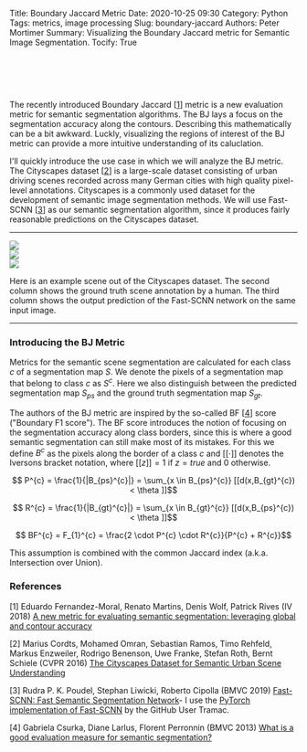 Title: Boundary Jaccard Metric
Date: 2020-10-25 09:30
Category: Python
Tags: metrics, image processing
Slug: boundary-jaccard
Authors: Peter Mortimer
Summary: Visualizing the Boundary Jaccard metric for Semantic Image Segmentation.
Tocify: True
<!--Status: draft -->

<h1 style="visibility:hidden;">Boundary Jaccard (BJ Metric)</h1>

The recently introduced Boundary Jaccard [[1](#bj_iv)] metric is a new evaluation metric for semantic segmentation algorithms. The BJ lays a focus on the segmentation accuracy along the contours. Describing this mathematically can be a bit awkward. Luckly, visualizing the regions of interest of the BJ metric can provide a more intuitive understanding of its caluclation. 

I'll quickly introduce the use case in which we will analyze the BJ metric. The Cityscapes dataset [[2](#cityscapes)] is a large-scale dataset consisting of urban driving scenes recorded across many German cities with high quality pixel-level annotations. Cityscapes is a commonly used dataset for the development of semantic image segmentation methods. We will use Fast-SCNN [[3](#fast_scnn)] as our semantic segmentation algorithm, since it produces fairly reasonable predictions on the Cityscapes dataset. 

<hr>
<div class="row">
<div class="col-4 col-sm-4">
<a href="/images/bj_metric/darmstadt_anon.png" 
data-lightbox="cityscapes-darmstadt" 
data-title="This is an input out of the training set of the Cityscapes dataset." 
data-alt="This is an input out of the training set of the Cityscapes dataset."><img src="/images/bj_metric/darmstadt_anon.png"></a>
</div>
<div class="col-4 col-sm-4">
<a href="/images/bj_metric/darmstadt_gt.png" 
data-lightbox="cityscapes-darmstadt" 
data-title="This is a ground truth annotation out of the Cityscapes dataset. Each color represents a different semantic class." 
data-alt="This is a ground truth annotation out of the Cityscapes dataset. Each color represents a different semantic class."><img src="/images/bj_metric/darmstadt_gt.png"></a>
</div>
<div class="col-4 col-sm-4">
<a href="/images/bj_metric/darmstadt_pred.png" 
data-lightbox="cityscapes-darmstadt" 
data-title="This is an example prediction of the Fast-SCNN network. Notice how the car hood is falsely predicted as part of the road surface. The BJ metric is a method to quantitatively evaluate the accuracy of a semantic scene segmentation." 
data-alt=""><img src="/images/bj_metric/darmstadt_pred.png"></a>
</div>
</div>

<span class="caption">Here is an example scene out of the Cityscapes dataset. The second column shows the ground truth scene annotation by a human. The third column shows the output prediction of the Fast-SCNN network on the same input image.</span>
<hr>

### Introducing the BJ Metric

Metrics for the semantic scene segmentation are calculated for each class $c$ of a segmentation map $S$. We denote the pixels of a segmentation map that belong to class $c$ as $S^{c}$. Here we also distinguish between the predicted segmentation map $S_{ps}$ and the ground truth segmentation map $S_{gt}$.

The authors of the BJ metric are inspired by the so-called BF [[4](#bf_bmvc)] score ("Boundary F1 score"). The BF score introduces the notion of focusing on the segmentation accuracy along class borders, since this is where a good semantic segmentation can still make most of its mistakes. For this we define $B^{c}$ as the pixels along the border of a class $c$ and $[[\cdot]]$ denotes the Iversons bracket notation, where $[[z]] = 1$ if $z=true$ and $0$ otherwise.

$$ P^{c} = \frac{1}{|B_{ps}^{c}|} = \sum_{x \in B_{ps}^{c}} [[d(x,B_{gt}^{c}) < \theta ]]$$

$$ R^{c} = \frac{1}{|B_{gt}^{c}|} = \sum_{x \in B_{gt}^{c}} [[d(x,B_{ps}^{c}) < \theta ]]$$

$$ BF^{c} = F_{1}^{c} = \frac{2 \cdot P^{c} \cdot R^{c}}{P^{c} + R^{c}}$$

This assumption is combined with the common Jaccard index (a.k.a. Intersection over Union). 



### References

<span id='bj_iv'>[1] Eduardo Fernandez-Moral, Renato Martins, Denis Wolf, Patrick Rives (IV 2018) [A new metric for evaluating semantic segmentation: leveraging global and contour accuracy](https://hal.inria.fr/hal-01581525/document)</span>

<span id='cityscapes'>[2] Marius Cordts, Mohamed Omran, Sebastian Ramos, Timo Rehfeld,
Markus Enzweiler, Rodrigo Benenson, Uwe Franke, Stefan Roth, Bernt Schiele (CVPR 2016) [The Cityscapes Dataset for Semantic Urban Scene Understanding](https://www.cityscapes-dataset.com/wordpress/wp-content/papercite-data/pdf/cordts2016cityscapes.pdf)</span>

<span id='fast_scnn'>[3] Rudra P. K. Poudel, Stephan Liwicki, Roberto Cipolla (BMVC 2019) [Fast-SCNN: Fast Semantic Segmentation Network](https://bmvc2019.org/wp-content/uploads/papers/0959-paper.pdf)- I use the [PyTorch implementation of Fast-SCNN](https://github.com/Tramac/Fast-SCNN-pytorch) by the GitHub User Tramac.</span>

<span id='bf_bmvc'>[4] Gabriela Csurka, Diane Larlus, Florent Perronnin (BMVC 2013) [What is a good evaluation measure for semantic segmentation?](http://www.bmva.org/bmvc/2013/Papers/paper0032/paper0032.pdf)</span>